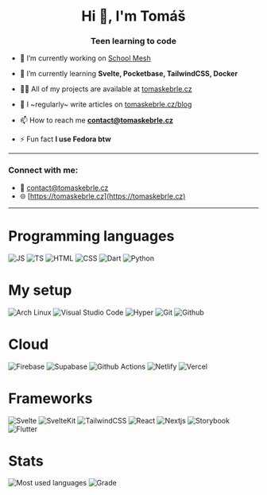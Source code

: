 <h1 align="center">Hi 👋, I'm Tomáš</h1>
<h3 align="center">Teen learning to code</h3>

- 🔭 I’m currently working on [School Mesh](https://school.mesh.sk)

- 🌱 I’m currently learning **Svelte, Pocketbase, TailwindCSS, Docker**

- 👨‍💻 All of my projects are available at [tomaskebrle.cz](https://tomaskebrle.cz)

- 📝 I ~regularly~ write articles on [tomaskebrle.cz/blog](https://tomaskebrle.cz/blog)

- 📫 How to reach me **contact@tomaskebrle.cz**

- ⚡ Fun fact **I use Fedora btw**

---

<h3 align="left">Connect with me:</h3>

- 📧 contact@tomaskebrle.cz
- 🌐 [https://tomaskebrle.cz](https://tomaskebrle.cz)

---

# Programming languages

![JS](https://img.shields.io/badge/JavaScript-323330?style=for-the-badge&logo=javascript&logoColor=F7DF1E)
![TS](https://img.shields.io/badge/TypeScript-007ACC?style=for-the-badge&logo=typescript&logoColor=white)
![HTML](https://img.shields.io/badge/HTML5-E34F26?style=for-the-badge&logo=html5&logoColor=white)
![CSS](https://img.shields.io/badge/CSS3-1572B6?style=for-the-badge&logo=css3&logoColor=white)
![Dart](https://img.shields.io/badge/Dart-0175C2?style=for-the-badge&logo=dart&logoColor=white)
![Python](https://img.shields.io/badge/Python-FFD43B?style=for-the-badge&logo=python&logoColor=blue)


# My setup

![Arch Linux](https://img.shields.io/badge/Arch_Linux-1793D1?style=for-the-badge&logo=arch-linux&logoColor=white)
![Visual Studio Code](https://img.shields.io/badge/VS_Code-0078D4?style=for-the-badge&logo=visual%20studio%20code&logoColor=white)
![Hyper](https://img.shields.io/badge/Hyper-000000?style=for-the-badge&logo=hyper&logoColor=white)
![Git](https://img.shields.io/badge/GIT-E44C30?style=for-the-badge&logo=git&logoColor=white)
![Github](https://img.shields.io/badge/GitHub-100000?style=for-the-badge&logo=github&logoColor=white)

# Cloud

![Firebase](https://img.shields.io/badge/firebase-ffca28?style=for-the-badge&logo=firebase&logoColor=black)
![Supabase](https://img.shields.io/badge/Supabase-181818?style=for-the-badge&logo=supabase&logoColor=white)
![Github Actions](https://img.shields.io/badge/GitHub_Actions-2088FF?style=for-the-badge&logo=github-actions&logoColor=white)
![Netlify](https://img.shields.io/badge/Netlify-00C7B7?style=for-the-badge&logo=netlify&logoColor=white)
![Vercel](https://img.shields.io/badge/Vercel-000000?style=for-the-badge&logo=vercel&logoColor=white)

# Frameworks

![Svelte](https://img.shields.io/badge/Svelte-4A4A55?style=for-the-badge&logo=svelte&logoColor=FF3E00)
![SvelteKit](https://img.shields.io/badge/SvelteKit-FF3E00?style=for-the-badge&logo=svelte&logoColor=FFFFFF)
![TailwindCSS](https://img.shields.io/badge/Tailwind_CSS-38B2AC?style=for-the-badge&logo=tailwind-css&logoColor=white)
![React](https://img.shields.io/badge/React-20232A?style=for-the-badge&logo=react&logoColor=61DAFB)
![Nextjs](https://img.shields.io/badge/next.js-000000?style=for-the-badge&logo=nextdotjs&logoColor=white)
![Storybook](https://img.shields.io/badge/storybook-FF4785?style=for-the-badge&logo=storybook&logoColor=white)
![Flutter](https://img.shields.io/badge/Flutter-02569B?style=for-the-badge&logo=flutter&logoColor=white)

# Stats

![Most used languages](https://github-readme-stats.vercel.app/api/top-langs/?username=tomaskebrle&theme=dark&count_private=true)
![Grade](https://github-readme-stats.vercel.app/api?username=tomaskebrle&theme=dark&count_private=true)
